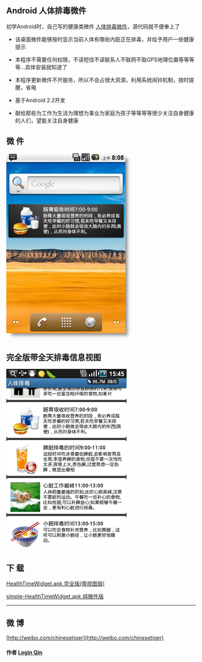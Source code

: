 ## Android 人体排毒微件

 初学Android时，自己写的健康类微件 [人体排毒微件](https://github.com/LoginQin/HealthTimeWidget)，源代码就不便奉上了

 -  该桌面微件能够按时显示当前人体有哪些内脏正在排毒，并给予用户一些健康提示

 -  本程序不需要任何权限，不读短信不读联系人不联网不取GPS地理位置等等等等...具体安装就知道了

 -  本程序更新微件不开服务，所以不会占很大资源，利用系统闹铃机制，按时提醒，省电

 -  基于Android 2.2开发

 -  献给那些为工作为生活为理想为事业为家庭为孩子等等等等很少关注自身健康的人们，望能关注自身健康

## 微 件

<img src="https://github.com/LoginQin/HealthTimeWidget/raw/publish/ScreenCapture2.png" />

## 完全版带全天排毒信息视图

<img src="https://github.com/LoginQin/HealthTimeWidget/raw/publish/ScreenCapture1.png" />

## 下 载
  
  [HealthTimeWidget.apk  完全版(带视图版)](https://github.com/LoginQin/HealthTimeWidget/raw/publish/HealthTimeWidget.apk)

  [simple-HealthTimeWidget.apk  纯微件版](https://github.com/LoginQin/HealthTimeWidget/raw/publish/simple-HealthTimeWidget.apk)

-----------------

## 微 博
[http://weibo.com/chinesetiger](http://weibo.com/chinesetiger)

#### 作者 [Login Qin](https://github.com/LoginQin) 
